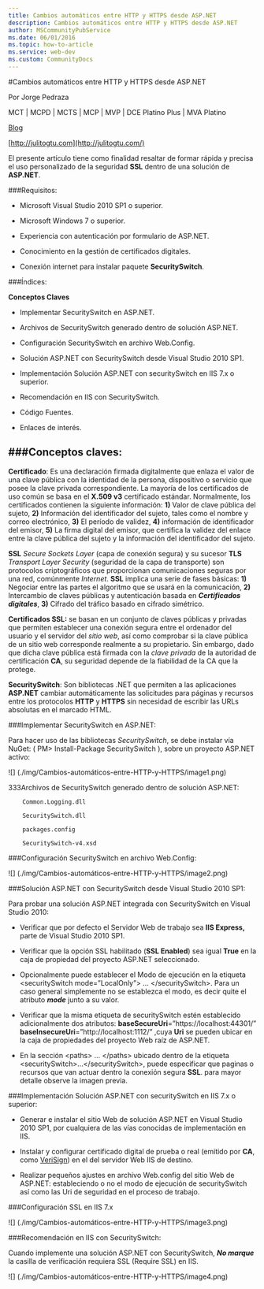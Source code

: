 ```yaml
---
title: Cambios automáticos entre HTTP y HTTPS desde ASP.NET
description: Cambios automáticos entre HTTP y HTTPS desde ASP.NET
author: MSCommunityPubService
ms.date: 06/01/2016
ms.topic: how-to-article
ms.service: web-dev
ms.custom: CommunityDocs
---
```


 



 
#Cambios automáticos entre HTTP y HTTPS desde ASP.NET
 
 Por Jorge Pedraza
 
 MCT | MCPD | MCTS | MCP | MVP | DCE Platino Plus | MVA Platino

[Blog](http://jorgepedraza.wordpress.com/)

[http://julitogtu.com](http://julitogtu.com/)



El presente artículo tiene como finalidad resaltar de formar rápida y
precisa el uso personalizado de la seguridad **SSL** dentro de una
solución de **ASP.NET**.

###Requisitos:


- Microsoft Visual Studio 2010 SP1 o superior.

- Microsoft Windows 7 o superior.

- Experiencia con autenticación por formulario de ASP.NET.

- Conocimiento en la gestión de certificados digitales.

- Conexión internet para instalar paquete **SecuritySwitch**.

###Índices:


**Conceptos Claves**

- Implementar SecuritySwitch en ASP.NET.

- Archivos de SecuritySwitch generado dentro de solución ASP.NET.

- Configuración SecuritySwitch en archivo Web.Config.

- Solución ASP.NET con SecuritySwitch desde Visual Studio 2010 SP1.

- Implementación Solución ASP.NET con securitySwitch en IIS 7.x
   o superior.

- Recomendación en IIS con SecuritySwitch.

- Código Fuentes.

- Enlaces de interés.

###Conceptos claves:
---------------------

**Certificado**: Es una declaración firmada digitalmente que enlaza el
valor de una clave pública con la identidad de la persona, dispositivo o
servicio que posee la clave privada correspondiente. La mayoría de los
certificados de uso común se basa en el **X.509 v3** certificado
estándar. Normalmente, los certificados contienen la siguiente
información: **1)** Valor de clave pública del sujeto, **2)**
Información del identificador del sujeto, tales como el nombre y correo
electrónico, **3)** El período de validez, **4)** información de
identificador del emisor, **5)** La firma digital del emisor, que
certifica la validez del enlace entre la clave pública del sujeto y la
información del identificador del sujeto.

**SSL** *Secure Sockets Layer* (capa de conexión segura) y su sucesor
**TLS** *Transport Layer Security* (seguridad de la capa de transporte)
son protocolos criptográficos que proporcionan comunicaciones seguras
por una red, comúnmente *Internet*. **SSL** implica una serie de fases
básicas: **1)** Negociar entre las partes el algoritmo que se usará en
la comunicación, **2)** Intercambio de claves públicas y autenticación
basada en ***Certificados digitales***, **3)** Cifrado del tráfico
basado en cifrado simétrico.

**Certificados SSL:** se basan en un conjunto de claves públicas y
privadas que permiten establecer una conexión segura entre el ordenador
del usuario y el servidor del *sitio web*, así como comprobar si la
clave pública de un sitio web corresponde realmente a su propietario.
Sin embargo, dado que dicha clave pública está firmada con la *clave
privada* de la autoridad de certificación **CA**, su seguridad depende
de la fiabilidad de la CA que la protege.

**SecuritySwitch**: Son bibliotecas .NET que permiten a las aplicaciones
**ASP.NET** cambiar automáticamente las solicitudes para páginas y
recursos entre los protocolos **HTTP** y **HTTPS** sin necesidad de
escribir las URLs absolutas en el marcado HTML.

###Implementar SecuritySwitch en ASP.NET:


Para hacer uso de las bibliotecas *SecuritySwitch*, se debe instalar vía
NuGet: ( PM&gt; Install-Package SecuritySwitch ), sobre un proyecto
ASP.NET activo:


![] (./img/Cambios-automáticos-entre-HTTP-y-HTTPS/image1.png)

333Archivos de SecuritySwitch generado dentro de solución ASP.NET:

```
    Common.Logging.dll

    SecuritySwitch.dll

    packages.config

    SecuritySwitch-v4.xsd
```

###Configuración SecuritySwitch en archivo Web.Config:



![] (./img/Cambios-automáticos-entre-HTTP-y-HTTPS/image2.png)

###Solución ASP.NET con SecuritySwitch desde Visual Studio 2010 SP1:


Para probar una solución ASP.NET integrada con SecuritySwitch en Visual
Studio 2010:

- Verificar que por defecto el Servidor Web de trabajo sea **IIS
   Express,** parte de Visual Studio 2010 SP1.

- Verificar que la opción SSL habilitado (**SSL Enabled**) sea igual
   **True** en la caja de propiedad del proyecto ASP.NET seleccionado.

- Opcionalmente puede establecer el Modo de ejecución en la etiqueta
    &lt;securitySwitch mode=”LocalOnly”&gt; … &lt;/securitySwitch&gt;.
    Para un caso general simplemente no se establezca el modo, es decir
    quite el atributo ***mode*** junto a su valor.

- Verificar que la misma etiqueta de securitySwitch estén establecido
    adicionalmente dos atributos:
    **baseSecureUri**=”https://localhost:44301/”
    **baseInsecureUri**=”http://localhost:1112/” ,cuya **Uri** se pueden
    ubicar en la caja de propiedades del proyecto Web raíz de ASP.NET.

- En la sección &lt;paths&gt; … &lt;/paths&gt; ubicado dentro de la
    etiqueta &lt;securitySwitch&gt;…&lt;/securitySwitch&gt;, puede
    especificar que paginas o recursos que van actuar dentro la conexión
    segura **SSL**. para mayor detalle observe la imagen previa.

###Implementación Solución ASP.NET con securitySwitch en IIS 7.x o superior:


- Generar e instalar el sitio Web de solución ASP.NET en Visual Studio
    2010 SP1, por cualquiera de las vías conocidas de implementación
    en IIS.

- Instalar y configurar certificado digital de prueba o real (emitido
    por **CA**, como [VeriSign](http://www.verisign.es/)) en el del
    servidor Web IIS de destino.

- Realizar pequeños ajustes en archivo Web.config del sitio Web de
    ASP.NET: estableciendo o no el modo de ejecución de securitySwitch
    así como las Uri de seguridad en el proceso de trabajo.

###Configuración SSL en IIS 7.x



![] (./img/Cambios-automáticos-entre-HTTP-y-HTTPS/image3.png)

###Recomendación en IIS con SecuritySwitch:


Cuando implemente una solución ASP.NET con SecuritySwitch, ***No
marque*** la casilla de verificación requiera SSL (Require SSL) en IIS.


![] (./img/Cambios-automáticos-entre-HTTP-y-HTTPS/image4.png)




